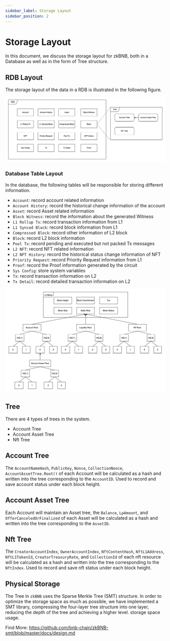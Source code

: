 ```yaml
---
sidebar_label: Storage Layout
sidebar_position: 2
---
```


# Storage Layout
In this document, we discuss the storage layout for zkBNB, both in a Database as well as in the form of Tree structure. 

## RDB Layout
The storage layout of the data in a RDB is illustrated in the following figure.

![Layout](./storage_layout.png)

### Database Table Layout
In the database, the following tables will be responsible for storing different information.

 - `Account`: record account related information
 - `Account History`: record the historical change information of the account
 - `Asset`: record Asset related information
 - `Block Witness`: record the information about the generated Witness
 - `L1 Rollup Tx`: record transaction information from L1
 - `L1 Synced Block`: record block information from L1
 - `Compressed Block`: record other information of L2 block
 - `Block`: record L2 block information
 - `Pool Tx`: record pending and executed but not packed Tx messages
 - `L2 NFT`: record NFT related information
 - `L2 NFT History`: record the historical status change information of NFT
 - `Priority Request`: record Priority Request information from L1
 - `Proof`: record the Proof information generated by the circuit
 - `Sys Config`: store system variables
 - `Tx`: record transaction information on L2
 - `Tx Detail`: record detailed transaction information on L2

![L2Block](./L2Block.png)

## Tree
There are 4 types of trees in the system.
 - Account Tree
 - Account Asset Tree
 - Nft Tree

## Account Tree
The `AccountNameHash`, `PublicKey`, `Nonce`, `CollectionNonce`, `AccountAssetTree.Root()` of each Account will be calculated as a hash and written into the tree corresponding to the `AccountID`. 
Used to record and save account status under each block height.

## Account Asset Tree
Each Account will maintain an Asset tree, the `Balance`, `LpAmount`, and `OfferCanceledOrFinalized` of each Asset will be calculated as a hash and written into the tree corresponding to the `AssetID`.

## Nft Tree
The `CreatorAccountIndex`, `OwnerAccountIndex`, `NftContentHash`, `NftL1Address`, `NftL1TokenId`, `CreatorTreasuryRate`, and `CollectionId` of each nft resource will be calculated as a hash and written into the tree corresponding to the `NftIndex`. 
Used to record and save nft status under each block height.

## Physical Storage
The Tree in `zkBNB` uses the Sparse Merkle Tree (SMT) structure. In order to optimize the storage space as much as possible, we have implemented a SMT library, compressing the four-layer tree structure into one layer, reducing the depth of the tree and achieving a higher level. storage space usage.

Find More: <https://github.com/bnb-chain/zkBNB-smt/blob/master/docs/design.md>